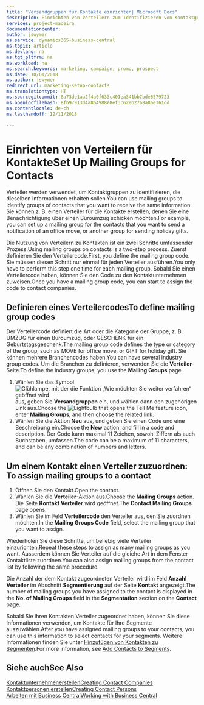 ```yaml
---
title: "Versandgruppen für Kontakte einrichten| Microsoft Docs"
description: Einrichten von Verteilern zum Identifizieren von Kontaktgruppen, denen die gleichen Informationen zugehen sollen, z. B. Marketingkampagnen oder Promotionen.
services: project-madeira
documentationcenter: 
author: jswymer
ms.service: dynamics365-business-central
ms.topic: article
ms.devlang: na
ms.tgt_pltfrm: na
ms.workload: na
ms.search.keywords: marketing, campaign, promo, prospect
ms.date: 10/01/2018
ms.author: jswymer
redirect_url: marketing-setup-contacts
ms.translationtype: HT
ms.sourcegitcommit: 8a73de1aa2f4a0f633c401ea341bb7bde6579723
ms.openlocfilehash: 8fb97913d4a864988e8ef3c62eb27a8a86e361dd
ms.contentlocale: de-ch
ms.lasthandoff: 12/11/2018

---
```

# <a name="set-up-mailing-groups-for-contacts"></a><span data-ttu-id="359db-103">Einrichten von Verteilern für Kontakte</span><span class="sxs-lookup"><span data-stu-id="359db-103">Set Up Mailing Groups for Contacts</span></span>
<span data-ttu-id="359db-104">Verteiler werden verwendet, um Kontaktgruppen zu identifizieren, die dieselben Informationen erhalten sollen.</span><span class="sxs-lookup"><span data-stu-id="359db-104">You can use mailing groups to identify groups of contacts that you want to receive the same information.</span></span> <span data-ttu-id="359db-105">Sie können z. B. einen Verteiler für die Kontakte erstellen, denen Sie eine Benachrichtigung über einen Büroumzug schicken möchten.</span><span class="sxs-lookup"><span data-stu-id="359db-105">For example, you can set up a mailing group for the contacts that you want to send a notification of an office move, or another group for sending holiday gifts.</span></span>

<span data-ttu-id="359db-106">Die Nutzung von Verteilern zu Kontakten ist ein zwei Schritte umfassender Prozess.</span><span class="sxs-lookup"><span data-stu-id="359db-106">Using mailing groups on contacts is a two-step process.</span></span> <span data-ttu-id="359db-107">Zuerst definieren Sie den Verteilercode.</span><span class="sxs-lookup"><span data-stu-id="359db-107">First, you define the mailing group code.</span></span> <span data-ttu-id="359db-108">Sie müssen diesen Schritt nur einmal für jeden Verteiler ausführen.</span><span class="sxs-lookup"><span data-stu-id="359db-108">You only have to perform this step one time for each mailing group.</span></span> <span data-ttu-id="359db-109">Sobald Sie einen Verteilercode haben, können Sie den Code zu den Kontaktunternehmen zuweisen.</span><span class="sxs-lookup"><span data-stu-id="359db-109">Once you have a mailing group code, you can start to assign the code to contact companies.</span></span>

## <a name="to-define-mailing-group-codes"></a><span data-ttu-id="359db-110">Definieren eines Verteilercodes</span><span class="sxs-lookup"><span data-stu-id="359db-110">To define mailing group codes</span></span>
<span data-ttu-id="359db-111">Der Verteilercode definiert die Art oder die Kategorie der Gruppe, z. B. UMZUG für einen Büroumzug, oder GESCHENK für ein Geburtstagsgeschenk.</span><span class="sxs-lookup"><span data-stu-id="359db-111">The mailing group code defines the type or category of the group, such as MOVE for office move, or GIFT for holiday gift.</span></span> <span data-ttu-id="359db-112">Sie können mehrere Branchencodes haben.</span><span class="sxs-lookup"><span data-stu-id="359db-112">You can have several industry group codes.</span></span> <span data-ttu-id="359db-113">Um die Branchen zu definieren, verwenden Sie die **Verteiler**-Seite.</span><span class="sxs-lookup"><span data-stu-id="359db-113">To define the industry groups, you use the **Mailing Groups** page.</span></span>

1. <span data-ttu-id="359db-114">Wählen Sie das Symbol ![Glühlampe, mit der die Funktion „Wie möchten Sie weiter verfahren“ geöffnet wird](media/ui-search/search_small.png "Wie möchten Sie weiter verfahren?") aus, geben Sie **Versandgruppen** ein, und wählen dann den zugehörigen Link aus.</span><span class="sxs-lookup"><span data-stu-id="359db-114">Choose the ![Lightbulb that opens the Tell Me feature](media/ui-search/search_small.png "Tell me what you want to do") icon, enter **Mailing Groups**, and then choose the related link.</span></span>
2. <span data-ttu-id="359db-115">Wählen Sie die Aktion **Neu** aus, und geben Sie einen Code und eine Beschreibung ein.</span><span class="sxs-lookup"><span data-stu-id="359db-115">Choose the **New** action, and fill in a code and description.</span></span> <span data-ttu-id="359db-116">Der Code kann maximal 11 Zeichen, sowohl Ziffern als auch Buchstaben, umfassen.</span><span class="sxs-lookup"><span data-stu-id="359db-116">The code can be a maximum of 11 characters, and can be any combination of numbers and letters.</span></span>

## <span data-ttu-id="359db-117"><a name="AssignMailGroupContact">Um einem Kontakt einen Verteiler zuzuordnen:</a></span><span class="sxs-lookup"><span data-stu-id="359db-117"><a name="AssignMailGroupContact"></a> To assign mailing groups to a contact</span></span>
1. <span data-ttu-id="359db-118">Öffnen Sie den Kontakt.</span><span class="sxs-lookup"><span data-stu-id="359db-118">Open the contact.</span></span>
2. <span data-ttu-id="359db-119">Wählen Sie die **Verteiler**-Aktion aus.</span><span class="sxs-lookup"><span data-stu-id="359db-119">Choose the **Mailing Groups** action.</span></span> <span data-ttu-id="359db-120">Die Seite **Kontakt Verteiler** wird geöffnet.</span><span class="sxs-lookup"><span data-stu-id="359db-120">The **Contact Mailing Groups** page opens.</span></span>
3. <span data-ttu-id="359db-121">Wählen Sie im Feld **Verteilercode** den Verteiler aus, den Sie zuordnen möchten.</span><span class="sxs-lookup"><span data-stu-id="359db-121">In the **Mailing Groups Code** field, select the mailing group that you want to assign.</span></span>

<span data-ttu-id="359db-122">Wiederholen Sie diese Schritte, um beliebig viele Verteiler einzurichten.</span><span class="sxs-lookup"><span data-stu-id="359db-122">Repeat these steps to assign as many mailing groups as you want.</span></span> <span data-ttu-id="359db-123">Ausserdem können Sie Verteiler auf die gleiche Art in dem Fenster Kontaktliste zuordnen.</span><span class="sxs-lookup"><span data-stu-id="359db-123">You can also assign mailing groups from the contact list by following the same procedure.</span></span>

<span data-ttu-id="359db-124">Die Anzahl der dem Kontakt zugeordneten Verteiler wird im Feld **Anzahl Verteiler** im Abschnitt **Segmentierung** auf der Seite **Kontakt** angezeigt.</span><span class="sxs-lookup"><span data-stu-id="359db-124">The number of mailing groups you have assigned to the contact is displayed in the **No. of Mailing Groups** field in the **Segmentation** section on the **Contact** page.</span></span>

<span data-ttu-id="359db-125">Sobald Sie Ihren Kontakten Verteiler zugeordnet haben, können Sie diese Informationen verwenden, um Kontakte für Ihre Segmente auszuwählen.</span><span class="sxs-lookup"><span data-stu-id="359db-125">After you have assigned mailing groups to your contacts, you can use this information to select contacts for your segments.</span></span> <span data-ttu-id="359db-126">Weitere Informationen finden Sie unter [Hinzufügen von Kontakten zu Segmenten](marketing-add-contact-segment.md).</span><span class="sxs-lookup"><span data-stu-id="359db-126">For more information, see [Add Contacts to Segments](marketing-add-contact-segment.md).</span></span>

## <a name="see-also"></a><span data-ttu-id="359db-127">Siehe auch</span><span class="sxs-lookup"><span data-stu-id="359db-127">See Also</span></span>
[<span data-ttu-id="359db-128">Kontaktunternehmenerstellen</span><span class="sxs-lookup"><span data-stu-id="359db-128">Creating Contact Companies</span></span>](marketing-create-contact-companies.md)  
[<span data-ttu-id="359db-129">Kontaktpersonen erstellen</span><span class="sxs-lookup"><span data-stu-id="359db-129">Creating Contact Persons</span></span>](marketing-create-contact-persons.md)  
[<span data-ttu-id="359db-130">Arbeiten mit  Business Central</span><span class="sxs-lookup"><span data-stu-id="359db-130">Working with Business Central</span></span>](ui-work-product.md)


